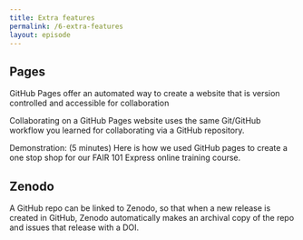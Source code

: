 ```yaml
---
title: Extra features
permalink: /6-extra-features
layout: episode
---
```


## Pages

GitHub Pages offer an automated way to create a website that is version controlled and accessible for collaboration

Collaborating on a GitHub Pages website uses the same Git/GitHub workflow you learned for collaborating via a GitHub repository.

Demonstration: (5 minutes) Here is how we used GitHub pages to create a one stop shop for our FAIR 101 Express online training course. 

## Zenodo

 A GitHub repo can be linked to Zenodo, so that when a new release is created in GitHub, Zenodo automatically makes an archival copy of the repo and issues that release with a DOI.
